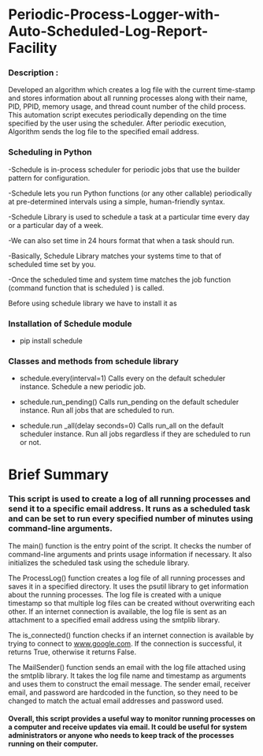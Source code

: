 # Periodic-Process-Logger-with-Auto-Scheduled-Log-Report-Facility

### Description :
Developed an algorithm which creates a log file with the current time-stamp and stores information 
about all running processes along with their name, PID, PPID, memory usage, and thread count number of the child process.
This automation script executes periodically depending on the time specified by the user using the scheduler.
After periodic execution, Algorithm sends the log file to the specified email address.

### Scheduling in Python 
 -Schedule is in-process scheduler for periodic jobs that use the builder pattern for 
  configuration. 
  
 -Schedule lets you run Python functions (or any other callable) periodically at pre-determined 
  intervals using a simple, human-friendly syntax. 
  
 -Schedule Library is used to schedule a task at a particular time every day or a 
  particular day of a week. 
  
 -We can also set time in 24 hours format that when a task should run. 
 
 -Basically, Schedule Library matches your systems time to that of scheduled time set by 
  you. 
  
 -Once the scheduled time and system time matches the job function (command function 
  that is scheduled ) is called. 
  
  Before using schedule library we have to install it as 
  ### Installation of Schedule module 
  -   pip install schedule 
  
  
  ### Classes and methods from schedule library 
  
 
  - schedule.every(interval=1) 
  Calls every on the default scheduler instance. 
  Schedule a new periodic job. 
  
  
  
  - schedule.run_pending() 
  Calls run_pending on the default scheduler instance. 
  Run all jobs that are scheduled to run. 
  
  
  
  - schedule.run _all(delay seconds=0) 
  Calls run_all on the default scheduler instance. 
  Run all jobs regardless if they are scheduled to run or not.
  
  

  
  
# Brief Summary
### This script is used to create a log of all running processes and send it to a specific email address. It runs as a scheduled task and can be set to run every specified number of minutes using command-line arguments.

The main() function is the entry point of the script. It checks the number of command-line arguments and prints usage information if necessary. It also initializes the scheduled task using the schedule library.

The ProcessLog() function creates a log file of all running processes and saves it in a specified directory. It uses the psutil library to get information about the running processes. The log file is created with a unique timestamp so that multiple log files can be created without overwriting each other. If an internet connection is available, the log file is sent as an attachment to a specified email address using the smtplib library.

The is_connected() function checks if an internet connection is available by trying to connect to www.google.com. If the connection is successful, it returns True, otherwise it returns False.

The MailSender() function sends an email with the log file attached using the smtplib library. It takes the log file name and timestamp as arguments and uses them to construct the email message. The sender email, receiver email, and password are hardcoded in the function, so they need to be changed to match the actual email addresses and password used.

#### Overall, this script provides a useful way to monitor running processes on a computer and receive updates via email. It could be useful for system administrators or anyone who needs to keep track of the processes running on their computer.
  
  
  
